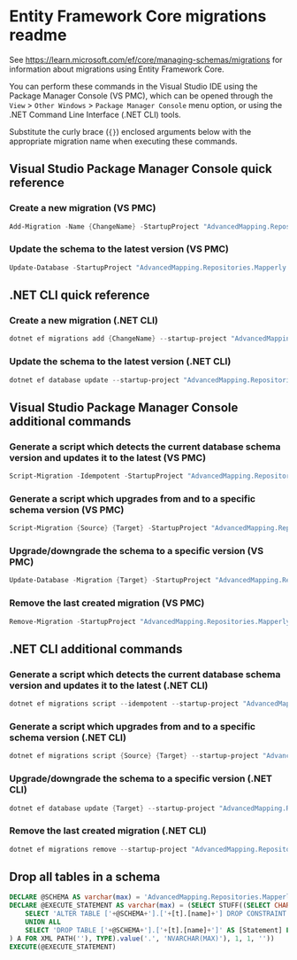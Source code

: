 # Entity Framework Core migrations readme

See <https://learn.microsoft.com/ef/core/managing-schemas/migrations> for information about migrations
using Entity Framework Core.

You can perform these commands in the Visual Studio IDE using the Package Manager Console (VS PMC), which can
be opened through the `View` > `Other Windows` > `Package Manager Console` menu option, or using the .NET
Command Line Interface (.NET CLI) tools.

Substitute the curly brace (`{}`) enclosed arguments below with the appropriate migration name when
executing these commands.

## Visual Studio Package Manager Console quick reference

### Create a new migration (VS PMC)

```powershell
Add-Migration -Name {ChangeName} -StartupProject "AdvancedMapping.Repositories.Mapperly.Tests.Api" -Project "AdvancedMapping.Repositories.Mapperly.Tests.Infrastructure"
```

### Update the schema to the latest version (VS PMC)

```powershell
Update-Database -StartupProject "AdvancedMapping.Repositories.Mapperly.Tests.Api" -Project "AdvancedMapping.Repositories.Mapperly.Tests.Infrastructure"
```

## .NET CLI quick reference

### Create a new migration (.NET CLI)

```powershell
dotnet ef migrations add {ChangeName} --startup-project "AdvancedMapping.Repositories.Mapperly.Tests.Api" --project "AdvancedMapping.Repositories.Mapperly.Tests.Infrastructure"
```

### Update the schema to the latest version (.NET CLI)

```powershell
dotnet ef database update --startup-project "AdvancedMapping.Repositories.Mapperly.Tests.Api" --project "AdvancedMapping.Repositories.Mapperly.Tests.Infrastructure"
```

## Visual Studio Package Manager Console additional commands

### Generate a script which detects the current database schema version and updates it to the latest (VS PMC)

```powershell
Script-Migration -Idempotent -StartupProject "AdvancedMapping.Repositories.Mapperly.Tests.Api" -Project "AdvancedMapping.Repositories.Mapperly.Tests.Infrastructure"
```

### Generate a script which upgrades from and to a specific schema version (VS PMC)

```powershell
Script-Migration {Source} {Target} -StartupProject "AdvancedMapping.Repositories.Mapperly.Tests.Api" -Project "AdvancedMapping.Repositories.Mapperly.Tests.Infrastructure"
```

### Upgrade/downgrade the schema to a specific version (VS PMC)

```powershell
Update-Database -Migration {Target} -StartupProject "AdvancedMapping.Repositories.Mapperly.Tests.Api" -Project "AdvancedMapping.Repositories.Mapperly.Tests.Infrastructure"
```

### Remove the last created migration (VS PMC)

```powershell
Remove-Migration -StartupProject "AdvancedMapping.Repositories.Mapperly.Tests.Api" -Project "AdvancedMapping.Repositories.Mapperly.Tests.Infrastructure"
```

## .NET CLI additional commands

### Generate a script which detects the current database schema version and updates it to the latest (.NET CLI)

```powershell
dotnet ef migrations script --idempotent --startup-project "AdvancedMapping.Repositories.Mapperly.Tests.Api" --project "AdvancedMapping.Repositories.Mapperly.Tests.Infrastructure"
```

### Generate a script which upgrades from and to a specific schema version (.NET CLI)

```powershell
dotnet ef migrations script {Source} {Target} --startup-project "AdvancedMapping.Repositories.Mapperly.Tests.Api" --project "AdvancedMapping.Repositories.Mapperly.Tests.Infrastructure"
```

### Upgrade/downgrade the schema to a specific version (.NET CLI)

```powershell
dotnet ef database update {Target} --startup-project "AdvancedMapping.Repositories.Mapperly.Tests.Api" --project "AdvancedMapping.Repositories.Mapperly.Tests.Infrastructure"
```

### Remove the last created migration (.NET CLI)

```powershell
dotnet ef migrations remove --startup-project "AdvancedMapping.Repositories.Mapperly.Tests.Api" --project "AdvancedMapping.Repositories.Mapperly.Tests.Infrastructure"
```

## Drop all tables in a schema

```sql
DECLARE @SCHEMA AS varchar(max) = 'AdvancedMapping.Repositories.Mapperly.Tests'
DECLARE @EXECUTE_STATEMENT AS varchar(max) = (SELECT STUFF((SELECT CHAR(13) + CHAR(10) + [Statement] FROM (
    SELECT 'ALTER TABLE ['+@SCHEMA+'].['+[t].[name]+'] DROP CONSTRAINT ['+[fk].[name]+']' AS [Statement] FROM [sys].[foreign_keys] AS [fk] INNER JOIN [sys].[tables] AS [t] ON [t].[object_id] = [fk].[parent_object_id] INNER JOIN [sys].[schemas] AS [s] ON [s].[schema_id] = [t].[schema_id] WHERE [s].[name] = @SCHEMA
    UNION ALL
    SELECT 'DROP TABLE ['+@SCHEMA+'].['+[t].[name]+']' AS [Statement] FROM [sys].[tables] AS [t] INNER JOIN [sys].[schemas] AS [s] ON [s].[schema_id] = [t].[schema_id] WHERE [s].[name] = @SCHEMA
) A FOR XML PATH(''), TYPE).value('.', 'NVARCHAR(MAX)'), 1, 1, ''))
EXECUTE(@EXECUTE_STATEMENT)
```

